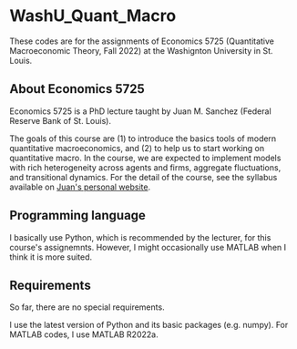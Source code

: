 # WashU_Quant_Macro
These codes are for the assignments of Economics 5725 (Quantitative Macroeconomic Theory, Fall 2022) at the Washignton University in St. Louis.


## About Economics 5725

Economics 5725 is a PhD lecture taught by Juan M. Sanchez (Federal Reserve Bank of St. Louis).

The goals of this course are (1) to introduce the basics tools of modern quantitative macroeconomics, and (2) to help us to start working on quantitative macro.
In the course, we are expected to implement models with rich
heterogeneity across agents and firms, aggregate fluctuations, and transitional dynamics.
For the detail of the course, see the syllabus available on [Juan's personal website](https://sites.google.com/view/juanmsanchezweb).


## Programming language
 I basically use Python, which is recommended by the lecturer, for this course's assignemnts. However, I might occasionally use MATLAB when I think it is more suited.


 ## Requirements
So far, there are no special requirements.

I use the latest version of Python and its basic packages (e.g. numpy). For MATLAB codes, I use MATLAB R2022a.
